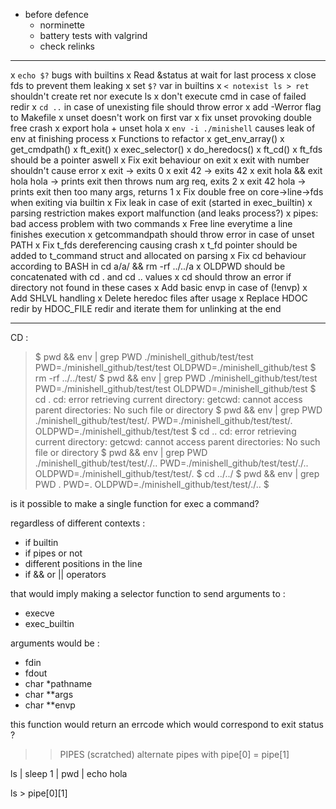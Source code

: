 - before defence
	- norminette
	- battery tests with valgrind
	- check relinks

- - - - - -
x `echo $?` bugs with builtins
x Read &status at wait for last process
x close fds to prevent them leaking
x set `$?` var in builtins
x `< notexist ls > ret` shouldn't create ret nor execute ls
	x don't execute cmd in case of failed redir
x `cd ..` in case of unexisting file should throw error
x add -Werror flag to Makefile
x unset doesn't work on first var
x fix unset provoking double free crash
	x export hola + unset hola
x `env -i ./minishell` causes leak of env at finishing process
x Functions to refactor
	x get_env_array()
	x get_cmdpath()
	x ft_exit()
	x exec_selector()
	x do_heredocs()
	x ft_cd()
x ft_fds should be a pointer aswell
x Fix exit behaviour on exit
	x exit with number shouldn't cause error
		x exit -> exits 0
		x exit 42 -> exits 42
		x exit hola && exit hola hola -> prints exit then throws num arg req, exits 2
		x exit 42 hola -> prints exit then too many args, returns 1
	x Fix double free on core->line->fds when exiting via builtin
	x Fix leak in case of exit (started in exec_builtin)
x parsing restriction makes export malfunction (and leaks process?)
x pipes: bad access problem with two commands
x Free line everytime a line finishes execution
x getcommandpath should throw error in case of unset PATH
x Fix t_fds dereferencing causing crash
x t_fd pointer should be added to t_command struct and allocated on parsing
x Fix cd behaviour according to BASH in cd a/a/ && rm -rf ../../a
	x OLDPWD should be concatenated with cd . and cd .. values 
	x cd should throw an error if directory not found in these cases
x Add basic envp in case of (!envp)
x Add SHLVL handling
x Delete heredoc files after usage
	x Replace HDOC redir by HDOC_FILE redir and iterate them for unlinking at the end

----------------------


CD :
>$ pwd && env | grep PWD
./minishell_github/test/test
PWD=./minishell_github/test/test
OLDPWD=./minishell_github/test
>$ rm -rf ../../test/
>$ pwd && env | grep PWD
./minishell_github/test/test
PWD=./minishell_github/test/test
OLDPWD=./minishell_github/test
>$ cd .
cd: error retrieving current directory: getcwd: cannot access parent directories: No such file or directory
>$ pwd && env | grep PWD
./minishell_github/test/test/.
PWD=./minishell_github/test/test/.
OLDPWD=./minishell_github/test/test
>$ cd ..
cd: error retrieving current directory: getcwd: cannot access parent directories: No such file or directory
>$ pwd && env | grep PWD
./minishell_github/test/test/./..
PWD=./minishell_github/test/test/./..
OLDPWD=./minishell_github/test/test/.
>$ cd ../../
>$ pwd && env | grep PWD
.
PWD=.
OLDPWD=./minishell_github/test/test/./..
>$ 


is it possible to make a single function for exec a command?

regardless of different contexts :
- if builtin
- if pipes or not
- different positions in the line
- if && or || operators


that would imply making a selector function to send arguments to :
- execve
- exec_builtin

arguments would be :
- fdin
- fdout
- char *pathname
- char **args
- char **envp

this function would return an errcode which would correspond to exit status ?


>> PIPES (scratched)
alternate pipes with pipe[0] = pipe[1]

ls | sleep 1 | pwd | echo hola

ls > pipe[0][1]


